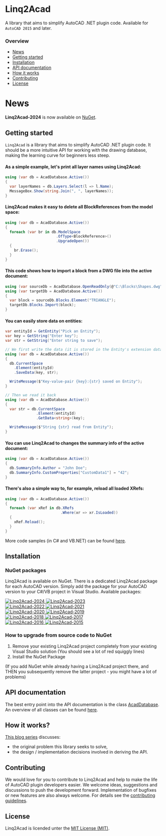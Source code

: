 # Linq2Acad
A library that aims to simplify AutoCAD .NET plugin code. Available for `AutoCAD 2015` and later.

### Overview
- [News](#news)
- [Getting started](#getting-started)
- [Installation](#installation)
- [API documentation](#api-documentation)
- [How it works](#how-it-works)
- [Contributing](#contributing)
- [License](#license)

# News
**Linq2Acad-2024** is now available on [NuGet](https://www.nuget.org/packages/Linq2Acad-2024/).

## Getting started
`Linq2Acad` is a library that aims to simplify AutoCAD .NET plugin code. It should be a more intuitive API for working with the drawing database, making the learning curve for beginners less steep.

#### As a simple example, let's print all layer names using Linq2Acad:

```cs
using (var db = AcadDatabase.Active())
{
  var layerNames = db.Layers.Select(l => l.Name);
  MessageBox.Show(string.Join(", ", layerNames));
}
```

#### Linq2Acad makes it easy to delete all BlockReferences from the model space:

```cs
using (var db = AcadDatabase.Active())
{
  foreach (var br in db.ModelSpace
                       .OfType<BlockReference>()
                       .UpgradeOpen())
  {
    br.Erase();
  }
}
```

#### This code shows how to import a block from a DWG file into the active document:

```cs
using (var sourceDb = AcadDatabase.OpenReadOnly(@"C:\Blocks\Shapes.dwg"))
using (var targetDb = AcadDatabase.Active())
{
  var block = sourceDb.Blocks.Element("TRIANGLE");
  targetDb.Blocks.Import(block);
}
```

#### You can easily store data on entities:

```c#
var entityId = GetEntity("Pick an Entity");
var key = GetString("Enter key");
var str = GetString("Enter string to save");

// We first write the data (it is stored in the Entity's extension data)
using (var db = AcadDatabase.Active())
{
  db.CurrentSpace
    .Element(entityId)
    .SaveData(key, str);

  WriteMessage($"Key-value-pair {key}:{str} saved on Entity");
}

// Then we read it back
using (var db = AcadDatabase.Active())
{
  var str = db.CurrentSpace
              .Element(entityId)
              .GetData<string>(key);

  WriteMessage($"String {str} read from Entity");
}
```

#### You can use Linq2Acad to changes the summary info of the active document:

```cs
using (var db = AcadDatabase.Active())
{
  db.SummaryInfo.Author = "John Doe";
  db.SummaryInfo.CustomProperties["CustomData1"] = "42";
}
```

#### There's also a simple way to, for example, reload all loaded XRefs:

```cs
using (var db = AcadDatabase.Active())
{
  foreach (var xRef in db.XRefs
                         .Where(xr => xr.IsLoaded))
  {
    xRef.Reload();
  }
}
```
      
More code samples (in C# and VB.NET) can be found [here](docs/CodeSamples.md).


## Installation

### NuGet packages

Linq2Acad is available on NuGet. There is a dedicated Linq2Acad package for each AutoCAD version. Simply add the package for your AutoCAD version to your C#/VB project in Visual Studio. Available packages:

<a href="https://www.nuget.org/packages/Linq2Acad-2024">
  <img src="https://img.shields.io/nuget/v/Linq2Acad-2024?label=Linq2Acad-2024&style=plastic" alt="Linq2Acad-2024" />
</a>
<a href="https://www.nuget.org/packages/Linq2Acad-2023">
  <img src="https://img.shields.io/nuget/v/Linq2Acad-2023?label=Linq2Acad-2023&style=plastic" alt="Linq2Acad-2023" />
</a>
<br/>
<a href="https://www.nuget.org/packages/Linq2Acad-2022">
  <img src="https://img.shields.io/nuget/v/Linq2Acad-2022?label=Linq2Acad-2022&style=plastic" alt="Linq2Acad-2022" />
</a>
<a href="https://www.nuget.org/packages/Linq2Acad-2021">
  <img src="https://img.shields.io/nuget/v/Linq2Acad-2021?label=Linq2Acad-2021&style=plastic" alt="Linq2Acad-2021" />
</a>
<br/>
<a href="https://www.nuget.org/packages/Linq2Acad-2020">
  <img src="https://img.shields.io/nuget/v/Linq2Acad-2020?label=Linq2Acad-2020&style=plastic" alt="Linq2Acad-2020" />
</a>
<a href="https://www.nuget.org/packages/Linq2Acad-2019">
  <img src="https://img.shields.io/nuget/v/Linq2Acad-2019?label=Linq2Acad-2019&style=plastic" alt="Linq2Acad-2019" />
</a>
<br/>
<a href="https://www.nuget.org/packages/Linq2Acad-2018">
  <img src="https://img.shields.io/nuget/v/Linq2Acad-2018?label=Linq2Acad-2018&style=plastic" alt="Linq2Acad-2018" />
</a>
<a href="https://www.nuget.org/packages/Linq2Acad-2017">
  <img src="https://img.shields.io/nuget/v/Linq2Acad-2017?label=Linq2Acad-2017&style=plastic" alt="Linq2Acad-2017" />
</a>
<br/>
<a href="https://www.nuget.org/packages/Linq2Acad-2016">
  <img src="https://img.shields.io/nuget/v/Linq2Acad-2016?label=Linq2Acad-2016&style=plastic" alt="Linq2Acad-2016" />
</a>
<a href="https://www.nuget.org/packages/Linq2Acad-2015">
  <img src="https://img.shields.io/nuget/v/Linq2Acad-2015?label=Linq2Acad-2015&style=plastic" alt="Linq2Acad-2015" />
</a>

### How to upgrade from source code to NuGet

1. Remove your existing Linq2Acad project completely from your existing Visual Studio solution (You should see a lot of red squiggly lines)
2. Install the NuGet Package

(If you add NuGet while already having a Linq2Acad project there, and THEN you subsequently remove the latter project - you might have a lot of problems)

## API documentation
The best entry point into the API documentation is the class [AcadDatabase](docs/api/T_Linq2Acad_AcadDatabase.md#AcadDatabase-Class). An overview of all classes can be found [here](docs/api/Index.md#Linq2Acad-Namespace).

## How it works?
[This blog series](https://wtertinek.com/2016/07/06/linq-and-the-autocad-net-api-final-part) discusses:

- the original problem this library seeks to solve,
- the design / implementation decisions involved in deriving the API. 

## Contributing
We would love for you to contribute to Linq2Acad and help to make the life of AutoCAD plugin developers easier. We welcome ideas, suggestions and discussions to push the development forward. Implementation of bugfixes or new features are also always welcome. For details see the [contributing guidelines](.github/CONTRIBUTING.md).

## License
Linq2Acad is licended unter the [MIT License (MIT)](LICENSE).
